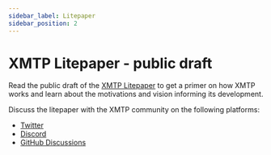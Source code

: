 ```yaml
---
sidebar_label: Litepaper
sidebar_position: 2
---
```


# XMTP Litepaper - public draft

Read the public draft of the [XMTP Litepaper](https://github.com/xmtp/litepaper#readme) to get a primer on how XMTP works and learn about the motivations and vision informing its development.

Discuss the litepaper with the XMTP community on the following platforms:

- [Twitter](https://twitter.com/xmtp_)
- [Discord](https://discord.gg/xmtp)
- [GitHub Discussions](https://github.com/orgs/xmtp/discussions)
